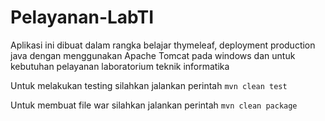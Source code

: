 # Pelayanan-LabTI

Aplikasi ini dibuat dalam rangka belajar thymeleaf, deployment production java dengan menggunakan Apache Tomcat pada windows dan untuk kebutuhan pelayanan laboratorium teknik informatika

Untuk melakukan testing silahkan jalankan perintah `mvn clean test`

Untuk membuat file war silahkan jalankan perintah `mvn clean package`
